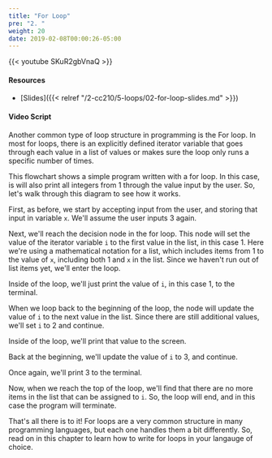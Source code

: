```yaml
---
title: "For Loop"
pre: "2. "
weight: 20
date: 2019-02-08T00:00:26-05:00
---
```


{{< youtube SKuR2gbVnaQ >}}

#### Resources

* [Slides]({{< relref "/2-cc210/5-loops/02-for-loop-slides.md" >}})

#### Video Script

Another common type of loop structure in programming is the For loop. In most for loops, there is an explicitly defined iterator variable that goes through each value in a list of values or makes sure the loop only runs a specific number of times.

This flowchart shows a simple program written with a for loop. In this case, is will also print all integers from 1 through the value input by the user. So, let's walk through this diagram to see how it works.

First, as before, we start by accepting input from the user, and storing that input in variable `x`. We'll assume the user inputs 3 again.

Next, we'll reach the decision node in the for loop. This node will set the value of the iterator variable `i` to the first value in the list, in this case 1. Here we're using a mathematical notation for a list, which includes items from 1 to the value of `x`, including both 1 and `x` in the list. Since we haven't run out of list items yet, we'll enter the loop.

Inside of the loop, we'll just print the value of `i`, in this case 1, to the terminal.

When we loop back to the beginning of the loop, the node will update the value of `i` to the next value in the list. Since there are still additional values, we'll set `i` to 2 and continue.

Inside of the loop, we'll print that value to the screen.

Back at the beginning, we'll update the value of `i` to 3, and continue.

Once again, we'll print 3 to the terminal.

Now, when we reach the top of the loop, we'll find that there are no more items in the list that can be assigned to `i`. So, the loop will end, and in this case the program will terminate.

That's all there is to it! For loops are a very common structure in many programming languages, but each one handles them a bit differently. So, read on in this chapter to learn how to write for loops in your langauge of choice.
